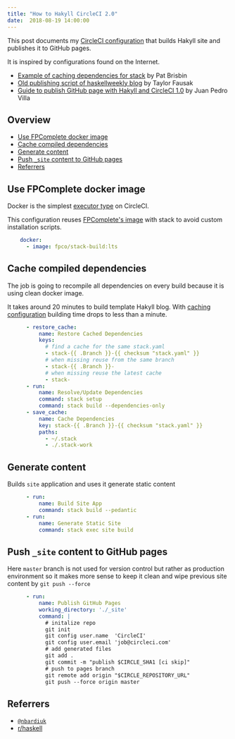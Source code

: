 ```yaml
---
title: "How to Hakyll CircleCI 2.0"
date:  2018-08-19 14:00:00
---
```


This post documents my
[CircleCI configuration](https://github.com/nbardiuk/nbardiuk.github.io/blob/a2745429997f4f66bd488e330f694c60c4624194/.circleci/config.yml)
that builds Hakyll site and publishes it to GitHub pages.

It is inspired by configurations found on the Internet.

* [Example of caching dependencies for stack](https://pbrisbin.com/posts/haskell_project_checklist/#circleyml) by Pat Brisbin
* [Old publishing script of haskellweekly blog](https://github.com/haskellweekly/haskellweekly.github.io/blob/b9e2f0e70aa0f8fe8d2a427fa6c64ec41a2b7965/tools/deploy.hs) by Taylor Fausak
* [Guide to publish GitHub page with Hakyll and CircleCI 1.0](https://www.stackbuilders.com/news/dr-hakyll-create-a-github-page-with-hakyll-and-circleci) by Juan Pedro Villa

## Overview

<!-- vim-markdown-toc GFM -->

* [Use FPComplete docker image](#use-fpcomplete-docker-image)
* [Cache compiled dependencies](#cache-compiled-dependencies)
* [Generate content](#generate-content)
* [Push `_site` content to GitHub pages](#push-_site-content-to-github-pages)
* [Referrers](#referrers)

<!-- vim-markdown-toc -->


## Use FPComplete docker image

Docker is the simplest [executor type](https://circleci.com/docs/2.0/executor-types/#overview) on CircleCI.

This configuration reuses [FPComplete's image](https://hub.docker.com/r/fpco/stack-build/) with stack to avoid custom installation scripts.

```yaml
    docker:
      - image: fpco/stack-build:lts
```

## Cache compiled dependencies

The job is going to recompile all dependencies on every build because it is
using clean docker image.

It takes around 20 minutes to build template Hakyll blog.
With [caching configuration](https://circleci.com/docs/2.0/caching/) building 
time drops to less than a minute.

```yaml
      - restore_cache:
          name: Restore Cached Dependencies
          keys:
            # find a cache for the same stack.yaml
            - stack-{{ .Branch }}-{{ checksum "stack.yaml" }}
            # when missing reuse from the same branch
            - stack-{{ .Branch }}-
            # when missing reuse the latest cache
            - stack-
      - run:
          name: Resolve/Update Dependencies
          command: stack setup
          command: stack build --dependencies-only
      - save_cache:
          name: Cache Dependencies
          key: stack-{{ .Branch }}-{{ checksum "stack.yaml" }}
          paths:
            - ~/.stack
            - ./.stack-work
```


## Generate content

Builds `site` application and uses it generate static content

```yaml
      - run:
          name: Build Site App
          command: stack build --pedantic
      - run:
          name: Generate Static Site
          command: stack exec site build
```


## Push `_site` content to GitHub pages

Here `master` branch is not used for version control but rather as production
environment so it makes more sense to keep it clean and wipe previous site 
content by `git push --force`

```yaml
      - run:
          name: Publish GitHub Pages
          working_directory: './_site'
          command: |
            # initalize repo
            git init
            git config user.name  'CircleCI'
            git config user.email 'job@circleci.com'
            # add generated files
            git add .
            git commit -m "publish $CIRCLE_SHA1 [ci skip]"
            # push to pages branch
            git remote add origin "$CIRCLE_REPOSITORY_URL"
            git push --force origin master
```

## Referrers

* [`@nbardiuk`](https://twitter.com/nbardiuk/status/1031151015175831553)
* [r/haskell](https://www.reddit.com/r/haskell/comments/98jtii/how_to_hakyll_circleci_20/)
